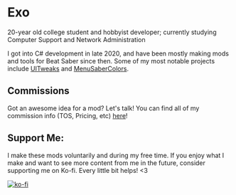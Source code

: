 # Exo
20-year old college student and hobbyist developer; currently studying Computer Support and Network Administration

I got into C# development in late 2020, and have been mostly making mods and tools for Beat Saber since then. Some of my most notable projects include [UITweaks](https://github.com/Exomanz/UITweaks) and [MenuSaberColors](https://github.com/Exomanz/MenuSaberColors). 

## Commissions
Got an awesome idea for a mod? Let's talk!
You can find all of my commission info (TOS, Pricing, etc) [here](https://github.com/Exomanz/BSCommissionInfo)!

## Support Me:
I make these mods voluntarily and during my free time. If you enjoy what I make and want to see more content from me in the future, consider supporting me on Ko-fi. Every little bit helps! <3

[![ko-fi](https://ko-fi.com/img/githubbutton_sm.svg)](https://ko-fi.com/O4O675HY1)

<!--
**Exomanz/Exomanz** is a ✨ _special_ ✨ repository because its `README.md` (this file) appears on your GitHub profile.

Here are some ideas to get you started:

- 🔭 I’m currently working on ...
- 🌱 I’m currently learning ...
- 👯 I’m looking to collaborate on ...
- 🤔 I’m looking for help with ...
- 💬 Ask me about ...
- 📫 How to reach me: ...
- 😄 Pronouns: ...
- ⚡ Fun fact: ...
-->
